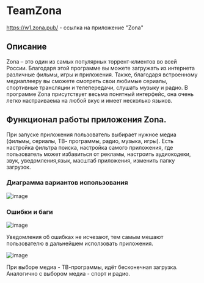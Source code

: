 # TeamZona
https://w1.zona.pub/ - ссылка на приложение "Zona"
## Описание      
  Zona – это один из самых популярных торрент-клиентов во всей России. Благодаря этой программе вы можете загружать из интернета различные фильмы, игры и приложения. Также, благодаря встроенному медиаплееру вы сможете смотреть свои любимые сериалы, спортивные трансляции и телепередачи, слушать музыку и радио.
В программе Zona присутствует весьма понятный интерфейс, она очень легко настраиваема на любой вкус и имеет несколько языков.


## Функционал работы приложения Zona. 
  При запуске приложения пользователь выбирает нужное медиа (фильмы, сериалы, ТВ- программы, радио, музыка, игры). Есть настройка фильтра поиска, настройка самого приложения, где пользователь может избавиться от рекламы, настроить аудиокодеки, звук, уведомления,язык, масштаб приложения, изменить папку загрузок.
  ### Диаграмма вариантов использования 
![image](https://user-images.githubusercontent.com/73160774/133002352-70d7c2d2-463f-416e-8809-7dc561fa365c.png)

### Ошибки и баги 
![image](https://user-images.githubusercontent.com/73160774/133002488-61ce3800-b2fb-4b54-98cc-21e6a77e5565.png)

Уведомления об ошибках не исчезают, тем самым мешают пользователю в дальнейшем исползовать приложения.


![image](https://user-images.githubusercontent.com/73160774/133002557-68972417-ddec-4445-908d-4b6d7ef53c01.png)

При выборе медиа - ТВ-программы, идёт бесконечная загрузка. Аналогично с выбором медиа - спорт и радио. 


